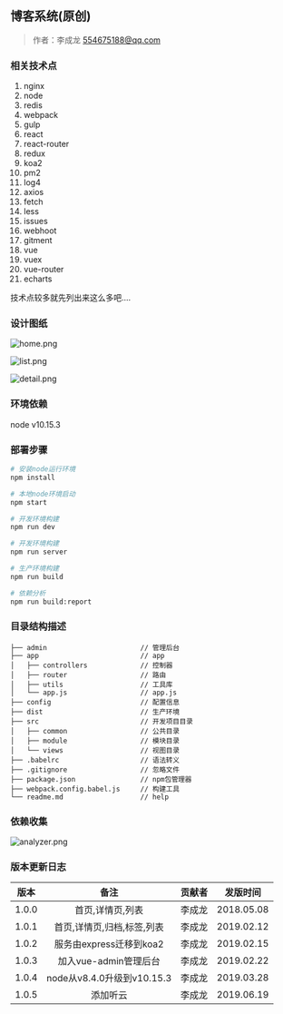 ##  博客系统(原创)

> 作者：李成龙 <554675188@qq.com>

### 相关技术点
1. nginx
2. node
3. redis
4. webpack
5. gulp
6. react
7. react-router
8. redux
9. koa2
10. pm2
11. log4
12. axios
13. fetch
14. less
15. issues
16. webhoot
17. gitment
18. vue
19. vuex
20. vue-router
21. echarts

技术点较多就先列出来这么多吧....

### 设计图纸
![home.png](https://lcl101.cn/common/images/home.png)

![list.png](https://lcl101.cn/common/images/list.png)

![detail.png](https://lcl101.cn/common/images/detail.png)


### 环境依赖

node v10.15.3


### 部署步骤

```bash
# 安装node运行环境
npm install

# 本地node环境启动
npm start

# 开发环境构建
npm run dev

# 开发环境构建
npm run server

# 生产环境构建
npm run build

# 依赖分析
npm run build:report
```

### 目录结构描述

```
├── admin                       // 管理后台
├── app                         // app
│   ├── controllers             // 控制器
│   ├── router                  // 路由
│   ├── utils                   // 工具库
│   └── app.js                  // app.js
├── config                      // 配置信息
├── dist                        // 生产环境
├── src                         // 开发项目目录
│   ├── common                  // 公共目录
│   ├── module                  // 模块目录
│   └── views                   // 视图目录
├── .babelrc                    // 语法转义
├── .gitignore                  // 忽略文件
├── package.json                // npm包管理器
├── webpack.config.babel.js     // 构建工具
└── readme.md                   // help
```

### 依赖收集
![analyzer.png](https://lcl101.cn/common/images/analyer.png)

### 版本更新日志

| 版本 | 备注 | 贡献者 | 发版时间 |
| :--: | :--: | :--: | :--: |
| 1.0.0 | 首页,详情页,列表 | 李成龙 | 2018.05.08 |
| 1.0.1 | 首页,详情页,归档,标签,列表 | 李成龙 | 2019.02.12 |
| 1.0.2 | 服务由express迁移到koa2 | 李成龙 | 2019.02.15 |
| 1.0.3 | 加入vue-admin管理后台 | 李成龙 | 2019.02.22 |
| 1.0.4 | node从v8.4.0升级到v10.15.3 | 李成龙 | 2019.03.28 |
| 1.0.5 | 添加听云 | 李成龙 | 2019.06.19 |
